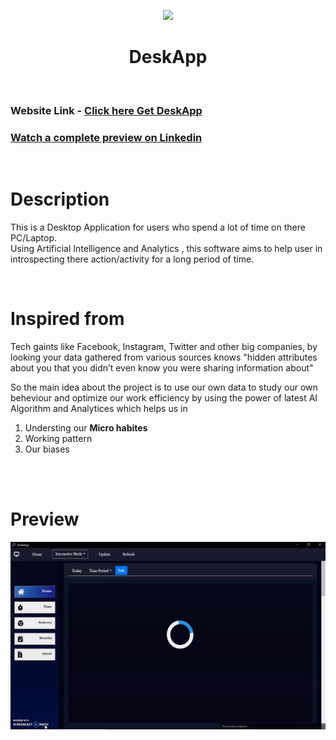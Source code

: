 

<div align="center">

<a href="https://getdeskapp.herokuapp.com/"><img src="Images/desk.ico" style="height:30px">

</a>

<h1> <strong>  DeskApp</strong></h1>

</div>
&nbsp;
&nbsp;

### Website Link - [Click here ](https://getdeskapp.herokuapp.com/) [Get DeskApp](https://getdeskapp.herokuapp.com/)


### [Watch a complete preview on Linkedin](https://www.linkedin.com/posts/sudhanshu-pandey-847448193_artificialintelliegence-nlp-desktops-activity-6795211619392598017-eXb8) 

<br>

# Description

This is a Desktop Application for users who spend a lot of time on there PC/Laptop.<br>
Using Artificial Intelligence and Analytics , this software aims to help user in introspecting there action/activity for a long period of time.

<br>

# Inspired from
Tech gaints like Facebook, Instagram, Twitter and other big companies, by looking your data gathered from various sources knows "hidden attributes about you that you didn’t even know you were sharing information about"
<br>

So the main idea about the project is to use our own data to study our own beheviour and optimize our work efficiency by using the power of latest AI Algorithm and Analytices which helps us in

1. Understing our <strong>Micro habites</strong>
2. Working pattern
3. Our biases

<br>

<br>



# Preview

<div align="center">



<a href="https://getdeskapp.herokuapp.com/"><img src="Images/GIF.gif" style="height:300px">

</div>


